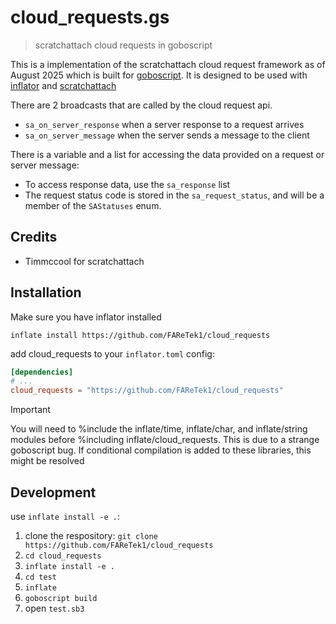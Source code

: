 # cloud_requests.gs

> scratchattach cloud requests in goboscript

This is a implementation of the scratchattach cloud request framework as of August 2025 which is built for [goboscript](https://github.com/aspizu/goboscript).
It is designed to be used with [inflator](https://github.com/faretek1/inflator) and [scratchattach](https://github.com/timMcCool/scratchattach/)

There are 2 broadcasts that are called by the cloud request api.
- `sa_on_server_response` when a server response to a request arrives
- `sa_on_server_message` when the server sends a message to the client

There is a variable and a list for accessing the data provided on a request or server message:

- To access response data, use the `sa_response` list
- The request status code is stored in the `sa_request_status`, and will be a member of the `SAStatuses` enum.

## Credits

- Timmccool for scratchattach

## Installation

Make sure you have inflator installed

`inflate install https://github.com/FAReTek1/cloud_requests`

add cloud_requests to your `inflator.toml` config:
```toml
[dependencies]
# ...
cloud_requests = "https://github.com/FAReTek1/cloud_requests"
```

> [!IMPORTANT]
> You will need to %include the inflate/time, inflate/char, and inflate/string modules before %including inflate/cloud_requests. This is due to a strange goboscript bug. If conditional compilation is added to these libraries, this might be resolved

## Development

use `inflate install -e .`:

1. clone the respository: `git clone https://github.com/FAReTek1/cloud_requests`
2. `cd cloud_requests`
3. `inflate install -e .`
4. `cd test`
5. `inflate`
6. `goboscript build`
7. open `test.sb3`
